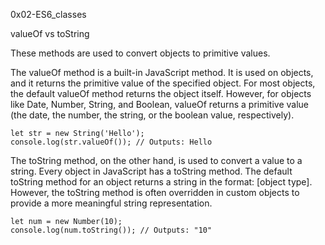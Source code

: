 0x02-ES6_classes

valueOf vs toString
<p>These methods are used to convert objects to primitive values.</p>
<p>The valueOf method is a built-in JavaScript method.
It is used on objects, and it returns the primitive value of the specified object.
For most objects, the default valueOf method returns the object itself. However, for objects like Date, Number, String, and Boolean, valueOf returns a primitive value (the date, the number, the string, or the boolean value, respectively).

```
let str = new String('Hello');
console.log(str.valueOf()); // Outputs: Hello
```
<p>The toString method, on the other hand, is used to convert a value to a string. Every object in JavaScript has a toString method. The default toString method for an object returns a string in the format: [object type]. However, the toString method is often overridden in custom objects to provide a more meaningful string representation.</p>

```
let num = new Number(10);
console.log(num.toString()); // Outputs: "10"
```